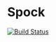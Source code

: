 # Spock

[![Build Status](https://travis-ci.org/jey/Spock.jl.svg?branch=master)](https://travis-ci.org/jey/Spock.jl)
